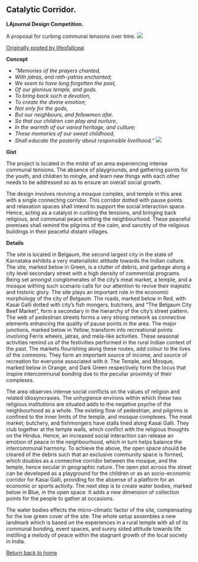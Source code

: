 ## Catalytic Corridor.

**LAjournal Design Competition.**

A proposal for curbing communal tensions over time.
![](https://66.media.tumblr.com/a458be61a5c2ccd15e2dba528320d5a2/5f9b7db2f4073748-50/s540x810/1029af3da0c6dcef9ae49a8c171f67f1f53fff16.gif)

[Originally posted by lifeofaliceai](http://tmblr.co/Zu0ZMj2hMDvkR)

**Concept**

*   _“Memories of the prayers chanted,_
*   _With jatras, and rath-yatras enchanted;_
*   _We seem to have long forgotten the past,_
*   _Of our glorious temple, and gods._
*   _To bring back such a devotion,_
*   _To create the divine emotion;_
*   _Not only for the gods,_
*   _But our neighbours, and fellowmen afar._
*   _So that our children can play and nurture,_
*   _In the warmth of our varied heritage, and culture;_
*   _These memories of our sweet childhood,_
*   _Shall educate the posterity about responsible livelihood.”_
![](https://66.media.tumblr.com/d31b81566c31cabba01e9cbc1c80c075/5f9b7db2f4073748-13/s540x810/5f47cee5e3cd6929afbd849d1d5bd5625a09b031.png)

**Gist**

The project is located in the midst of an area experiencing intense communal tensions. The absence of playgrounds, and gathering points for the youth, and children to mingle, and learn new things with each other needs to be addressed so as to ensure an overall social growth.

The design involves reviving a mosque complex, and temple in this area with a single connecting corridor. This corridor dotted with pause points and relaxation spaces shall intend to support the social interaction space.
Hence, acting as a catalyst in curbing the tensions, and bringing back religious, and communal peace withing the neighbourhood. These peaceful premises shall remind the pilgrims of the calm, and sanctity of the religious buildings in their peaceful distant villages.

**Details**

The site is located in Belgaum, the second largest city in the state of Karnataka exhibits a very materialistic attitude towards the Indian culture. The site, marked below in Green, is a clutter of debris, and garbage along a city level secondary street with a high density of commercial programs. Being set amongst conglomerates of the city’s meat market, a temple, and a mosque withing such scenario calls for our attention to revive their majestic and historic glory. The site plays an important role in the economic morphology of the city of Belgaum. The roads, marked below in Red, with Kasai Galli dotted with city’s fish mongers, butchers, and “The Belgaum City Beef Market”, form a secondary in the hierarchy of the city’s street pattern. The web of pedestrian streets forms a very strong network as connective elements enhancing the quality of pause points in the area. The major junctions, marked below in Yellow, transform into recreational points involving Ferris wheels, jatras, and mela-like activities. These seasonal activities remind us of the festivities performed in the rural Indian context of the past. The markets flourishing along these routes, add colour to the lives of the commons. They form an important source of income, and source of recreation for everyone associated with it. The Temple, and Mosque, marked below in Orange, and Dark Green respectively form the locus that inspire intercommunal bonding due to the peculiar proximity of their complexes.

The area observes intense social conflicts on the values of religion and related idiosyncrasies. The unhygience environs within which these two religious institutions are situated adds to the negative psyche of the neighbourhood as a whole. The existing flow of pedestrian, and pilgrims is confined to the inner limits of the temple, and mosque complexes. The meat market, butchery, and fishmongers have stalls lined along Kasai Galli. They club together at the temple walls, which conflict with the religious thoughts on the Hindus. Hence, an increased social interaction can release an emotion of peace in the neighbourhood, which in turn helps balance the intercommunal harmony. To achieve the above, the open space should be cleared of the debris such that an exclusive community space is formed, which doubles as a connective corridor between the mosque, and the temple, hence secular in geographic nature. The open plot across the street can be developed as a playground for the children or as an socio-economic corridor for Kasai Galli, providing for the absense of a platform for an economic or sports activity. The next step is to create water bodies, marked below in Blue, in the open space. It adds a new dimension of collection points for the people to gather at occasions.

The water bodies effects the micro-climatic factor of the site, compensating for the low green cover of the site. The whole setup assembles a new landmark which is based on the experiences in a rural temple with all of its communal bonding, event spaces, and sunny sided attitude towards life instilling a melody of peace within the stagnant growth of the local society in India.

[Return back to home](https://kvshvl.github.io/index.html)

